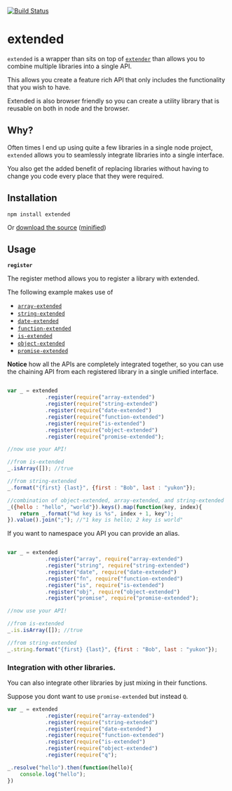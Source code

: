 [![Build Status](https://travis-ci.org/doug-martin/extended.png?branch=master)](undefined)

# extended

`extended` is a wrapper than sits on top of [`extender`](https://github.com/doug-martin/extender) than allows you to combine multiple libraries into a single API.

This allows you create a feature rich API that only includes the functionality that you wish to have.

Extended is also browser friendly so you can create a utility library that is reusable on both in node and the browser.

## Why?

Often times I end up using quite a few libraries in a single node project, `extended` allows you to seamlessly integrate libraries into a single interface.

You also get the added benefit of replacing libraries without having to change you code every place that they were required.


## Installation

```
npm install extended
```

Or [download the source](https://raw.github.com/doug-martin/extended/master/index.js) ([minified](https://raw.github.com/doug-martin/extended/master/extended.min.js))

## Usage


**`register`**

The register method allows you to register a library with extended.

The following example makes use of

* [`array-extended`](https://github.com/doug-martin/array-extended)
* [`string-extended`](https://github.com/doug-martin/string-extended)
* [`date-extended`](https://github.com/doug-martin/date-extended)
* [`function-extended`](https://github.com/doug-martin/function-extended)
* [`is-extended`](https://github.com/doug-martin/is-extended)
* [`object-extended`](https://github.com/doug-martin/object-extended)
* [`promise-extended`](https://github.com/doug-martin/promise-extended)


**Notice** how all the APIs are completely integrated together, so you can use the chaining API from each registered library in a single unified interface.

```javascript

var _ = extended
            .register(require("array-extended")
            .register(require("string-extended")
            .register(require("date-extended")
            .register(require("function-extended")
            .register(require("is-extended")
            .register(require("object-extended")
            .register(require("promise-extended");

//now use your API!

//from is-extended
_.isArray([]); //true

//from string-extended
_.format("{first} {last}", {first : "Bob", last : "yukon"});

//combination of object-extended, array-extended, and string-extended
_({hello : "hello", "world"}).keys().map(function(key, index){
    return _.format("%d key is %s", index + 1, key");
}).value().join(";"); //"1 key is hello; 2 key is world"


```

If you want to namespace you API you can provide an alias.



```javascript

var _ = extended
            .register("array", require("array-extended")
            .register("string", require("string-extended")
            .register("date", require("date-extended")
            .register("fn", require("function-extended")
            .register("is", require("is-extended")
            .register("obj", require("object-extended")
            .register("promise", require("promise-extended");

//now use your API!

//from is-extended
_.is.isArray([]); //true

//from string-extended
_.string.format("{first} {last}", {first : "Bob", last : "yukon"});

```

### Integration with other libraries.

You can also integrate other libraries by just mixing in their functions.

Suppose you dont want to use `promise-extended` but instead `Q`.

```javascript
var _ = extended
            .register(require("array-extended")
            .register(require("string-extended")
            .register(require("date-extended")
            .register(require("function-extended")
            .register(require("is-extended")
            .register(require("object-extended")
            .register(require("q");

_.resolve("hello").then(function(hello){
    console.log("hello");
})
```







